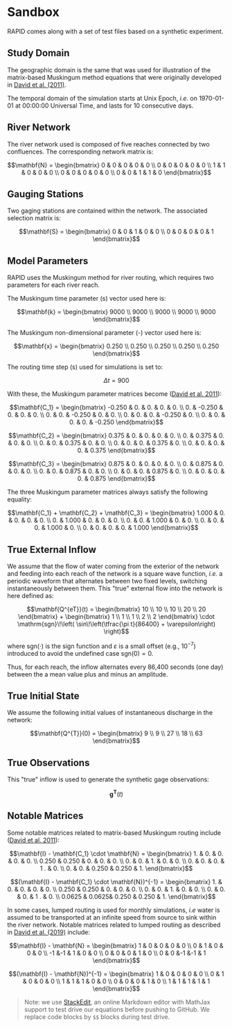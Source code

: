 # Sandbox

RAPID comes along with a set of test files based on a synthetic experiment.

## Study Domain

The geographic domain is the same that was used for illustration of the
matrix-based Muskingum method equations that were originally developed in
[David et al. (2011)][URL_DA2011].

The temporal domain of the simulation starts at Unix Epoch, *i.e.* on
1970-01-01 at 00:00:00 Universal Time, and lasts for 10 consecutive days.

## River Network

The river network used is composed of five reaches connected by two
confluences. The corresponding network matrix is:

```math
\mathbf{N} =
\begin{bmatrix}
 0      & 0      & 0      & 0      & 0      \\
 0      & 0      & 0      & 0      & 0      \\
 1      & 1      & 0      & 0      & 0      \\
 0      & 0      & 0      & 0      & 0      \\
 0      & 0      & 1      & 1      & 0
\end{bmatrix}
```

## Gauging Stations

Two gaging stations are contained within the network. The associated
selection matrix is:

```math
\mathbf{S} =
\begin{bmatrix}
 0      & 0      & 1      & 0      & 0      \\
 0      & 0      & 0      & 0      & 1
\end{bmatrix}
```

## Model Parameters

RAPID uses the Muskingum method for river routing, which requires two
parameters for each river reach.

The Muskingum time parameter (s) vector used here is:

```math
\mathbf{k} =
\begin{bmatrix}
 9000   \\
 9000   \\
 9000   \\
 9000   \\
 9000
\end{bmatrix}
```

The Muskingum non-dimensional parameter (-) vector used here is:

```math
\mathbf{x} =
\begin{bmatrix}
 0.250  \\
 0.250  \\
 0.250  \\
 0.250  \\
 0.250
\end{bmatrix}
```

The routing time step (s) used for simulations is set to:

```math
\Delta t = 900
```

With these, the Muskingum parameter matrices become
([David et al. 2011][URL_DA2011]):

```math
\mathbf{C_1} =
\begin{bmatrix}
-0.250  &  0.    &  0.    &  0.    &  0.    \\
 0.     & -0.250 &  0.    &  0.    &  0.    \\
 0.     &  0.    & -0.250 &  0.    &  0.    \\
 0.     &  0.    &  0.    & -0.250 &  0.    \\
 0.     &  0.    &  0.    &  0.    & -0.250
\end{bmatrix}
```

```math
\mathbf{C_2} =
\begin{bmatrix}
 0.375 &  0.    &  0.    &  0.    &  0.    \\
 0.    &  0.375 &  0.    &  0.    &  0.    \\
 0.    &  0.    &  0.375 &  0.    &  0.    \\
 0.    &  0.    &  0.    &  0.375 &  0.    \\
 0.    &  0.    &  0.    &  0.    &  0.375
\end{bmatrix}
```

```math
\mathbf{C_3} =
\begin{bmatrix}
 0.875 &  0.    &  0.    &  0.    &  0.    \\
 0.    &  0.875 &  0.    &  0.    &  0.    \\
 0.    &  0.    &  0.875 &  0.    &  0.    \\
 0.    &  0.    &  0.    &  0.875 &  0.    \\
 0.    &  0.    &  0.    &  0.    &  0.875
\end{bmatrix}
```

The three Muskingum parameter matrices always satisfy the following equality:

```math
\mathbf{C_1} + \mathbf{C_2} + \mathbf{C_3} =
\begin{bmatrix}
 1.000 &  0.    &  0.    &  0.    &  0.    \\
 0.    &  1.000 &  0.    &  0.    &  0.    \\
 0.    &  0.    &  1.000 &  0.    &  0.    \\
 0.    &  0.    &  0.    &  1.000 &  0.    \\
 0.    &  0.    &  0.    &  0.    &  1.000
\end{bmatrix}
```

## True External Inflow

We assume that the flow of water coming from the exterior of the network
and feeding into each reach of the network is a square wave function, *i.e.* a
periodic waveform that alternates between two fixed levels, switching
instantaneously between them. This "true" external flow into the network is
here defined as:

```math
\mathbf{Q^{eT}}(t) =
\begin{bmatrix}
 10     \\
 10     \\
 10     \\
 20     \\
 20
\end{bmatrix}
+
\begin{bmatrix}
 1      \\
 1      \\
 1      \\
 2      \\
 2
\end{bmatrix}
\cdot
\mathrm{sgn}\!\left( \sin\!\left(\tfrac{\pi t}{86400}
+
\varepsilon\right) \right)
```

where $\mathrm{sgn}(\cdot)$ is the sign function and $\varepsilon$ is a small
offset (e.g., $10^{-7}$) introduced to avoid the undefined case
$\mathrm{sgn}(0) = 0$.

Thus, for each reach, the inflow alternates every 86,400 seconds (one day)
between the a mean value plus and minus an amplitude.

## True Initial State

We assume the following initial values of instantaneous discharge in the
network:

```math
\mathbf{Q^{T}}(0) =
\begin{bmatrix}
 9      \\
 9      \\
 27     \\
 18     \\
 63
\end{bmatrix}
```

## True Observations

This "true" inflow is used to generate the synthetic gage observations:

```math
\mathbf{g^{T}}(t)
```

## Notable Matrices

Some notable matrices related to matrix-based Muskingum routing include
([David et al. 2011][URL_DA2011]):

```math
\mathbf{I} - \mathbf{C_1} \cdot \mathbf{N} =
\begin{bmatrix}
 1.     &  0.    &  0.    &  0.    &  0.    \\
 0.250  &  0.250 &  0.    &  0.    &  0.    \\
 0.     &  0.    &  1.    &  0.    &  0.    \\
 0.     &  0.    &  0.    &  1 .   &  0.    \\
 0.     &  0.    &  0.250 &  0.250 &  1.
\end{bmatrix}
```

```math
(\mathbf{I} - \mathbf{C_1} \cdot \mathbf{N})^{-1} =
\begin{bmatrix}
 1.     &  0.    &  0.    &  0.    &  0.    \\
 0.250  &  0.250 &  0.    &  0.    &  0.    \\
 0.     &  0.    &  1.    &  0.    &  0.    \\
 0.     &  0.    &  0.    &  1 .   &  0.    \\
 0.0625 &  0.0625&  0.250 &  0.250 &  1.
\end{bmatrix}
```

In some cases, lumped routing is used for monthly simulations, *i.e* water is
assumed to be transported at an infinite speed from source to sink within the
river network. Notable matrices related to lumped routing as described in
[David et al. (2019)][URL_DA2019]
include:

```math
\mathbf{I} - \mathbf{N} =
\begin{bmatrix}
 1      & 0      & 0      & 0      & 0      \\
 0      & 1      & 0      & 0      & 0      \\
-1      &-1      & 1      & 0      & 0      \\
 0      & 0      & 0      & 1      & 0      \\
 0      & 0      &-1      &-1      & 1
\end{bmatrix}
```

```math
(\mathbf{I} - \mathbf{N})^{-1} =
\begin{bmatrix}
 1      & 0      & 0      & 0      & 0      \\
 0      & 1      & 0      & 0      & 0      \\
 1      & 1      & 1      & 0      & 0      \\
 0      & 0      & 0      & 1      & 0      \\
 1      & 1      & 1      & 1      & 1
\end{bmatrix}
```

> Note: we use
> [StackEdit][URL_STCKED],
> an online Markdown editor with MathJax support to test drive our equations
> before pushing to GitHub. We replace code blocks by `$$` blocks during test
> drive.

<!-- pyml disable-num-lines 30 line-length -->
[URL_DA2011]: https://doi.org/10.1175/2011JHM1345.1
[URL_DA2019]: https://doi.org/10.1029/2019GL083342
[URL_STCKED]: https://stackedit.io/
